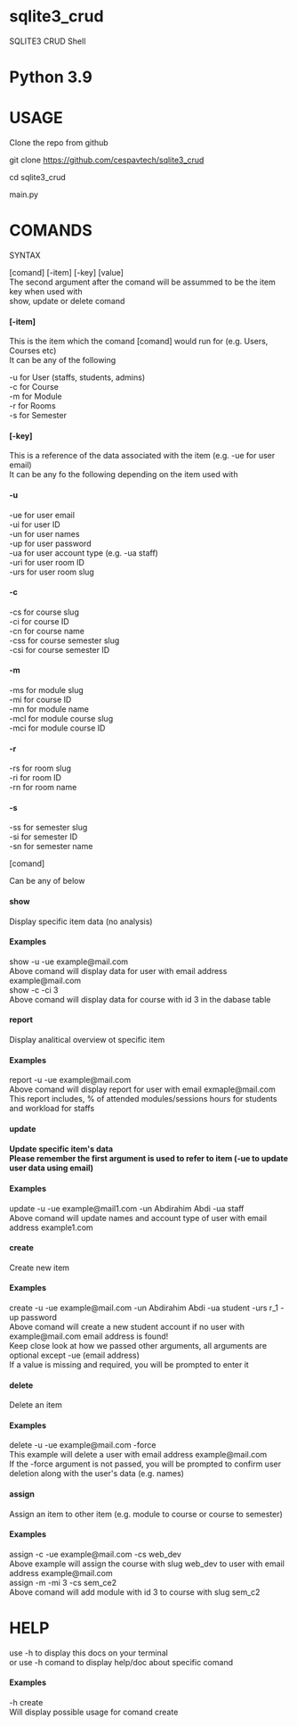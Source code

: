 # sqlite3_crud
SQLITE3 CRUD Shell
# Python 3.9

# USAGE
Clone the repo from github

git clone https://github.com/cespavtech/sqlite3_crud

cd sqlite3_crud

main.py

# COMANDS
SYNTAX

[comand] [-item] [-key] [value]<br>
The second argument after the comand will be assummed to be the item key when used with<br>
show, update or delete comand

<h4>[-item]</h4>
This is the item which the comand [comand] would run for (e.g. Users, Courses etc)<br>
It can be any of the following

-u for User (staffs, students, admins)<br>
-c for Course<br>
-m for Module<br>
-r for Rooms<br>
-s for Semester<br>

<h4>[-key]</h4>

This is a reference of the data associated with the item (e.g. -ue for user email)<br>
It can be any fo the following depending on the item used with

<h4>-u</h4>
-ue for user email<br>
-ui for user ID<br>
-un for user names<br>
-up for user password<br>
-ua for user account type (e.g. -ua staff)<br>
-uri for user room ID<br>
-urs for user room slug<br>

<h4>-c</h4>
-cs for course slug<br>
-ci for course ID<br>
-cn for course name<br>
-css for course semester slug<br>
-csi for course semester ID


<h4>-m</h4>
-ms for module slug<br>
-mi for course ID<br>
-mn for module name<br>
-mcl for module course slug<br>
-mci for module course ID

<h4>-r</h4>
-rs for room slug<br>
-ri for room ID<br>
-rn for room name

<h4>-s</h4>
-ss for semester slug<br>
-si for semester ID<br>
-sn for semester name


[comand]

Can be any of below

<h4>show</h4>

Display specific item data (no analysis)<br>
<h4>Examples</h4>
show -u -ue example@mail.com<br>
Above comand will display data for user with email address example@mail.com<br>
show -c -ci 3<br>
Above comand will display data for course with id 3 in the dabase table

<h4>report</h4>

Display analitical overview ot specific item<br>
<h4>Examples</h4>
report -u -ue example@mail.com<br>
Above comand will display report for user with email exmaple@mail.com<br>
This report includes, % of attended modules/sessions hours for students and workload for staffs

<h4>update<h4>

Update specific item's data<br>
Please remember the first argument is used to refer to item (-ue to update user data using email)
<h4>Examples</h4>
update -u -ue example@mail1.com -un Abdirahim Abdi -ua staff<br>
Above comand will update names and account type of user with email address example1.com

  <h4>create</h4>

Create new item<br>
<h4>Examples</h4>
create -u -ue example@mail.com -un Abdirahim Abdi -ua student -urs r_1 -up password<br>
Above comand will create a new student account if no user with example@mail.com email address is found!<br>
Keep close look at how we passed other arguments, all arguments are optional except -ue (email address)<br>
If a value is missing and required, you will be prompted to enter it

<h4>delete</h4>

Delete an item<br>
<h4>Examples</h4>
delete -u -ue example@mail.com -force<br>
This example will delete a user with email address example@mail.com<br>
If the -force argument is not passed, you will be prompted to confirm user deletion along with the user's data (e.g. names)

<h4>assign</h4>

Assign an item to other item (e.g. module to course or course to semester)<br>
<h4>Examples</h4>
assign -c -ue example@mail.com -cs web_dev<br>
Above example will assign the course with slug web_dev to user with email address example@mail.com<br>
assign -m -mi 3 -cs sem_ce2<br>
Above comand will add module with id 3 to course with slug sem_c2

# HELP
  
use -h to display this docs on your terminal<br>
or use -h comand to display help/doc about specific comand<br>
<h4>Examples</h4>
-h create<br>
Will display possible usage for comand create



